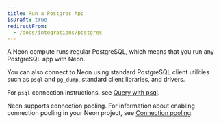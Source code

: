 ```yaml
---
title: Run a Postgres App
isDraft: true
redirectFrom:
  - /docs/integrations/postgres
---
```


A Neon compute runs regular PostgreSQL, which means that you run any PostgreSQL app with Neon.

You can also connect to Neon using standard PostgreSQL client utilities such as `psql` and `pg_dump`, standard client libraries, and drivers.

For `psql` connection instructions, see [Query with psql](../get-started-with-neon/query-with-psql-editor).

Neon supports connection pooling. For information about enabling connection pooling in your Neon project, see [Connection pooling](../get-started-with-neon/connection-pooling).
